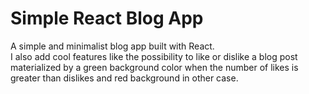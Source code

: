 # Simple React Blog App  

A simple and minimalist blog app built with React.  
I also add cool features like the possibility to like or dislike a blog post materialized by a green background color when the number of likes is greater than dislikes and red background in other case.
